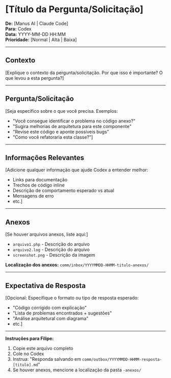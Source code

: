 # [Título da Pergunta/Solicitação]

**De:** [Manus AI | Claude Code]  
**Para:** Codex  
**Data:** YYYY-MM-DD HH:MM  
**Prioridade:** [Normal | Alta | Baixa]

---

## Contexto

[Explique o contexto da pergunta/solicitação. Por que isso é importante? O que levou a esta pergunta?]

---

## Pergunta/Solicitação

[Seja específico sobre o que você precisa. Exemplos:
- "Você consegue identificar o problema no código anexo?"
- "Sugira melhorias de arquitetura para este componente"
- "Revise este código e aponte possíveis bugs"
- "Como você refatoraria esta classe?"]

---

## Informações Relevantes

[Adicione qualquer informação que ajude Codex a entender melhor:
- Links para documentação
- Trechos de código inline
- Descrição de comportamento esperado vs atual
- Mensagens de erro
- etc.]

---

## Anexos

[Se houver arquivos anexos, liste aqui:]

- `arquivo1.php` - Descrição do arquivo
- `arquivo2.log` - Descrição do arquivo
- `screenshot.png` - Descrição da imagem

**Localização dos anexos:** `comm/inbox/YYYYMMDD-HHMM-titulo-anexos/`

---

## Expectativa de Resposta

[Opcional: Especifique o formato ou tipo de resposta esperado:
- "Código corrigido com explicação"
- "Lista de problemas encontrados + sugestões"
- "Análise arquitetural com diagrama"
- etc.]

---

**Instruções para Filipe:**
1. Copie este arquivo completo
2. Cole no Codex
3. Instrua: "Responda salvando em `comm/outbox/YYYYMMDD-HHMM-resposta-[titulo].md`"
4. Se houver anexos, mencione a localização da pasta `-anexos/`

